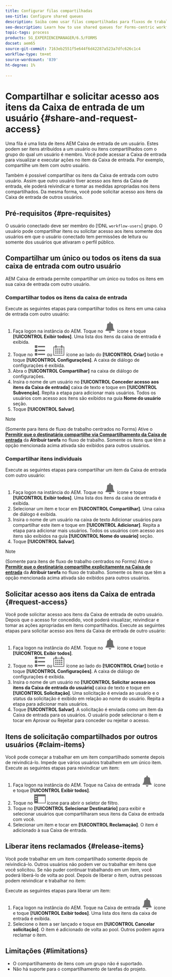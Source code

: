 ```yaml
---
title: Configurar filas compartilhadas
seo-title: Configure shared queues
description: Saiba como usar filas compartilhadas para fluxos de trabalho centrados no Forms em [!DNL AEM Forms] no OSGi.
seo-description: Learn how to use shared queues for Forms-centric workflows on [!DNL AEM Forms] on OSGi.
topic-tags: process
products: SG_EXPERIENCEMANAGER/6.5/FORMS
docset: aem65
source-git-commit: 7163eb2551f5e644f6d42287a523a7dfc626c1c4
workflow-type: tm+mt
source-wordcount: '839'
ht-degree: 1%

---
```



# Compartilhar e solicitar acesso aos itens da Caixa de entrada de um usuário {#share-and-request-access}

Uma fila é uma lista de itens AEM Caixa de entrada de um usuário. Estes podem ser itens atribuídos a um usuário ou itens compartilhados com o grupo do qual um usuário é membro. Você pode acessar a Caixa de entrada para visualizar e executar ações no item da Caixa de entrada. Por exemplo, compartilhe um item com outro usuário.

Também é possível compartilhar os itens da Caixa de entrada com outro usuário. Assim que outro usuário tiver acesso aos itens da Caixa de entrada, ele poderá reivindicar e tomar as medidas apropriadas nos itens compartilhados. Da mesma forma, você pode solicitar acesso aos itens da Caixa de entrada de outros usuários.

## Pré-requisitos {#pre-requisites}

O usuário conectado deve ser membro do [!DNL `workflow-users`] grupo. O usuário pode compartilhar itens ou solicitar acesso aos itens somente dos usuários em que o usuário conectado tem permissões de leitura ou somente dos usuários que ativaram o perfil público.

## Compartilhar um único ou todos os itens da sua caixa de entrada com outro usuário

AEM Caixa de entrada permite compartilhar um único ou todos os itens em sua caixa de entrada com outro usuário.

### Compartilhar todos os itens da caixa de entrada

Execute as seguintes etapas para compartilhar todos os itens em uma caixa de entrada com outro usuário:

1. Faça logon na instância do AEM. Toque no ![Caixa de entrada](assets/bell.svg) ícone e toque **[!UICONTROL Exibir todos]**. Uma lista dos itens da caixa de entrada é exibida.
1. Toque no ![Exibir seletor](assets/viewlist.svg) ou ![Exibir seletor](assets/calendar.svg) ícone ao lado do **[!UICONTROL Criar]** botão e toque **[!UICONTROL Configurações]**. A caixa de diálogo de configurações é exibida.
1. Abra o **[!UICONTROL Compartilhar]** na caixa de diálogo de configurações.
1. Insira o nome de um usuário no **[!UICONTROL Conceder acesso aos itens da Caixa de entrada]** caixa de texto e toque em **[!UICONTROL Subvenção]**. Repita a etapa para adicionar mais usuários. Todos os usuários com acesso aos itens são exibidos na guia **Nome do usuário** seção.
1. Toque **[!UICONTROL Salvar]**.

>[!NOTE]
>
>(Somente para itens de fluxo de trabalho centrados no Forms) Ative o **[Permitir que o destinatário compartilhe via Compartilhamento da Caixa de entrada](aem-forms-workflow-step-reference.md)** da **Atribuir tarefa** no fluxo de trabalho. Somente os itens que têm a opção mencionada acima ativada são exibidos para outros usuários.

### Compartilhar itens individuais

Execute as seguintes etapas para compartilhar um item da Caixa de entrada com outro usuário:

1. Faça logon na instância do AEM. Toque no ![Caixa de entrada](assets/bell.svg) ícone e toque **[!UICONTROL Exibir todos]**. Uma lista dos itens da caixa de entrada é exibida.
1. Selecionar um item e tocar em **[!UICONTROL Compartilhar]**. Uma caixa de diálogo é exibida.
1. Insira o nome de um usuário na caixa de texto Adicionar usuários para compartilhar este item e toque em **[!UICONTROL Adicionar]**. Repita a etapa para adicionar mais usuários. Todos os usuários com acesso aos itens são exibidos na guia **[!UICONTROL Nome do usuário]** seção.
1. Toque **[!UICONTROL Salvar]**.


>[!NOTE]
>
>(Somente para itens de fluxo de trabalho centrados no Forms) Ative o **[Permitir que o destinatário compartilhe explicitamente na Caixa de entrada](aem-forms-workflow-step-reference.md)** da **Atribuir tarefa** no fluxo de trabalho. Somente os itens que têm a opção mencionada acima ativada são exibidos para outros usuários.

## Solicitar acesso aos itens da Caixa de entrada {#request-access}

Você pode solicitar acesso aos itens da Caixa de entrada de outro usuário. Depois que o acesso for concedido, você poderá visualizar, reivindicar e tomar as ações apropriadas em itens compartilhados. Execute as seguintes etapas para solicitar acesso aos itens da Caixa de entrada de outro usuário:

1. Faça logon na instância do AEM. Toque no ![Exibir seletor](assets/bell.svg) ícone e toque **[!UICONTROL Exibir todos]**.
1. Toque no ![Exibir seletor](assets/viewlist.svg) ou ![Exibir seletor](assets/calendar.svg) ícone ao lado do **[!UICONTROL Criar]** botão e toque **[!UICONTROL Configurações]**. A caixa de diálogo de configurações é exibida.
1. Insira o nome de um usuário no **[!UICONTROL Solicitar acesso aos itens da Caixa de entrada do usuário]** caixa de texto e toque em **[!UICONTROL Solicitação]**. Uma solicitação é enviada ao usuário e o status da solicitação é exibido em relação ao nome do usuário. Repita a etapa para adicionar mais usuários.
1. Toque **[!UICONTROL Salvar]**. A solicitação é enviada como um item da Caixa de entrada para os usuários. O usuário pode selecionar o item e tocar em Aprovar ou Rejeitar para conceder ou rejeitar o acesso.


## Itens de solicitação compartilhados por outros usuários {#claim-items}

Você pode começar a trabalhar em um item compartilhado somente depois de reivindicá-lo. Impede que vários usuários trabalhem em um único item. Execute as seguintes etapas para reivindicar um item:

1. Faça logon na instância do AEM. Toque na Caixa de entrada ![Caixa de entrada](assets/bell.svg) ícone e toque **[!UICONTROL Exibir todos]**.
1. Toque no ![Somente conteúdo](assets/railleft.svg) ícone para abrir o seletor de filtro.
1. Toque no **[!UICONTROL Selecionar Destinatário]** para exibir e selecionar usuários que compartilharam seus itens da Caixa de entrada com você.
1. Selecionar um item e tocar em **[!UICONTROL Reclamação]**. O item é adicionado à sua Caixa de entrada.

## Liberar itens reclamados {#release-items}

Você pode trabalhar em um item compartilhado somente depois de reivindicá-lo. Outros usuários não podem ver ou trabalhar em itens que você solicitou. Se não puder continuar trabalhando em um item, você poderá liberá-lo de volta ao pool.   Depois de liberar o item, outras pessoas podem reivindicar e trabalhar no item:

Execute as seguintes etapas para liberar um item:

1. Faça logon na instância do AEM. Toque na Caixa de entrada ![Caixa de entrada](assets/bell.svg) ícone e toque **[!UICONTROL Exibir todos]**. Uma lista dos itens da caixa de entrada é exibida.
1. Selecione o item a ser lançado e toque em **[!UICONTROL Cancelar solicitação]**. O item é adicionado de volta ao pool. Outros podem agora reclamar o item.

## Limitações           {#limitations}

* O compartilhamento de itens com um grupo não é suportado.
* Não há suporte para o compartilhamento de tarefas do projeto.
